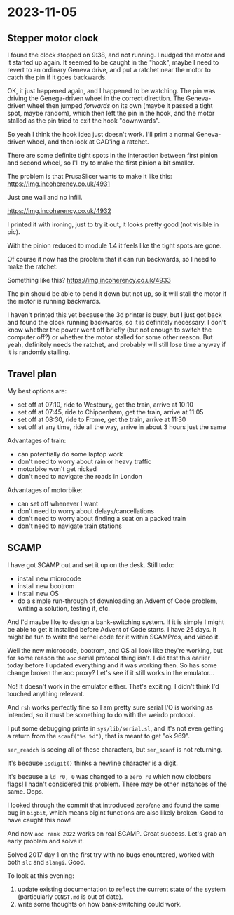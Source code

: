 # 2023-11-05

## Stepper motor clock

I found the clock stopped on 9:38, and not running. I nudged the motor
and it started up again. It seemed to be caught in the "hook", maybe I need
to revert to an ordinary Geneva drive, and put a ratchet near the motor
to catch the pin if it goes backwards.

OK, it just happened again, and I happened to be watching. The pin was
driving the Genega-driven wheel in the correct direction. The Geneva-driven
wheel then jumped *forwards* on its own (maybe it passed a tight spot, maybe
random), which then left the pin in the hook, and the motor stalled as the pin
tried to exit the hook "downwards".

So yeah I think the hook idea just doesn't work. I'll print a normal
Geneva-driven wheel, and then look at CAD'ing a ratchet.

There are some definite tight spots in the interaction between first pinion
and second wheel, so I'll try to make the first pinion a bit smaller.

The problem is that PrusaSlicer wants to make it like this: https://img.incoherency.co.uk/4931

Just one wall and no infill.

https://img.incoherency.co.uk/4932

I printed it with ironing, just to try it out, it looks pretty good (not visible in pic).

With the pinion reduced to module 1.4 it feels like the tight spots are gone.

Of course it now has the problem that it can run backwards, so I need to make the ratchet.

Something like this? https://img.incoherency.co.uk/4933

The pin should be able to bend it down but not up, so it will stall the motor if the motor
is running backwards.

I haven't printed this yet because the 3d printer is busy, but I just got back and found the clock running backwards,
so it is definitely necessary. I don't know whether the power went off briefly (but not enough
to switch the computer off?) or whether the motor stalled for some other reason. But yeah, definitely
needs the ratchet, and probably will still lose time anyway if it is randomly stalling.

## Travel plan

My best options are:

 * set off at 07:10, ride to Westbury, get the train, arrive at 10:10
 * set off at 07:45, ride to Chippenham, get the train, arrive at 11:05
 * set off at 08:30, ride to Frome, get the train, arrive at 11:30
 * set off at any time, ride all the way, arrive in about 3 hours just the same

Advantages of train:

 * can potentially do some laptop work
 * don't need to worry about rain or heavy traffic
 * motorbike won't get nicked
 * don't need to navigate the roads in London

Advantages of motorbike:

 * can set off whenever I want
 * don't need to worry about delays/cancellations
 * don't need to worry about finding a seat on a packed train
 * don't need to navigate train stations

## SCAMP

I have got SCAMP out and set it up on the desk. Still todo:

 * install new microcode
 * install new bootrom
 * install new OS
 * do a simple run-through of downloading an Advent of Code problem, writing a solution, testing it, etc.

And I'd maybe like to design a bank-switching system. If it is simple I might be able to get it installed
before Advent of Code starts. I have 25 days. It might be fun to write the kernel code for it within SCAMP/os,
and video it.

Well the new microcode, bootrom, and OS all look like they're working, but for some reason the `aoc` serial
protocol thing isn't. I did test this earlier today before I updated everything and it was working then. So
has some change broken the aoc proxy? Let's see if it still works in the emulator...

No! It doesn't work in the emulator either. That's exciting. I didn't think I'd touched anything relevant.

And `rsh` works perfectly fine so I am pretty sure serial I/O is working as intended, so it must be something
to do with the weirdo protocol.

I put some debugging prints in `sys/lib/serial.sl`, and it's not even getting a return from the `scanf("%s %d")`,
that is meant to get "ok 969".

`ser_readch` is seeing all of these characters, but `ser_scanf` is not returning.

It's because `isdigit()` thinks a newline character is a digit.

It's because a `ld r0, 0` was changed to a `zero r0` which now clobbers flags! I hadn't considered this problem.
There may be other instances of the same. Oops.

I looked through the commit that introduced `zero`/`one` and found the same bug in `bigbit`, which means
bigint functions are also likely broken. Good to have caught this now!

And now `aoc rank 2022` works on real SCAMP. Great success. Let's grab an early problem and solve it.

Solved 2017 day 1 on the first try with no bugs enountered, worked with both `slc` and `slangi`. Good.

To look at this evening:

1. update existing documentation to reflect the current state of the system (particularly `CONST.md` is out of date).
2. write some thoughts on how bank-switching could work.
